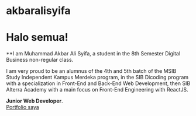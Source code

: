 # akbaralisyifa

# Halo semua! 

**I am Muhammad Akbar Ali Syifa, a student in the 8th Semester Digital Business non-regular class.

I am very proud to be an alumnus of the 4th and 5th batch of the MSIB Study Independent Kampus Merdeka program, in the SIB Dicoding program with a specialization in Front-End and Back-End Web Development, then SIB Alterra Academy with a main focus on Front-End Engineering with ReactJS.


 **Junior Web Developer**.\
[Portfolio saya](https://portfolio-akbaralisyifa.vercel.app/)
